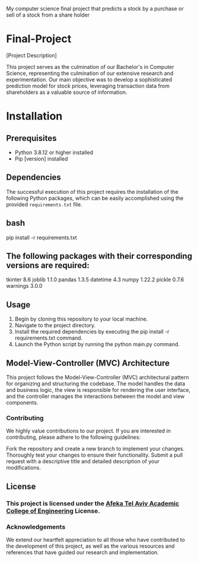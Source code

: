 My computer science final project that predicts a stock by a purchase or sell of a stock from a share holder
# Final-Project


[Project Description]

This project serves as the culmination of our Bachelor's in Computer Science, representing the culmination of our extensive research and experimentation. Our main objective was to develop a sophisticated prediction model for stock prices, leveraging transaction data from shareholders as a valuable source of information.

# Installation

## Prerequisites
- Python 3.8.12 or higher installed
- Pip [version] installed

## Dependencies
The successful execution of this project requires the installation of the following Python packages, which can be easily accomplished using the provided `requirements.txt` file.

## bash
pip install -r requirements.txt

## The following packages with their corresponding versions are required:

tkinter 8.6
joblib 1.1.0
pandas 1.3.5
datetime 4.3
numpy 1.22.2
pickle 0.7.6
warnings 3.0.0
## Usage

1. Begin by cloning this repository to your local machine.
2. Navigate to the project directory.
3. Install the required dependencies by executing the pip install -r requirements.txt command.
4. Launch the Python script by running the python main.py command.

## Model-View-Controller (MVC) Architecture

This project follows the Model-View-Controller (MVC) architectural pattern for organizing and structuring the codebase. The model handles the data and business logic, the view is responsible for rendering the user interface, and the controller manages the interactions between the model and view components.
### Contributing

We highly value contributions to our project. If you are interested in contributing, please adhere to the following guidelines:

 Fork the repository and create a new branch to implement your changes.
Thoroughly test your changes to ensure their functionality.
 Submit a pull request with a descriptive title and detailed description of your modifications.
## License

### This project is licensed under the [Afeka Tel Aviv Academic College of Engineering](https://en.wikipedia.org/wiki/Afeka_College_of_Engineering) License.


### Acknowledgements

We extend our heartfelt appreciation to all those who have contributed to the development of this project, as well as the various resources and references that have guided our research and implementation.
